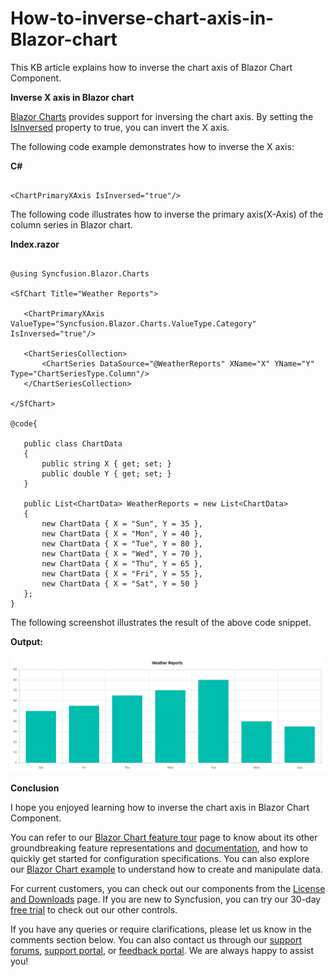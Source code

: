 # How-to-inverse-chart-axis-in-Blazor-chart

This KB article explains how to inverse the chart axis of Blazor Chart Component.

**Inverse X axis in Blazor chart**

[Blazor Charts](https://www.syncfusion.com/blazor-components/blazor-charts) provides support for inversing the chart axis. By setting the [IsInversed](https://help.syncfusion.com/cr/blazor/Syncfusion.Blazor.Charts.ChartCommonAxis.html#Syncfusion_Blazor_Charts_ChartCommonAxis_IsInversed) property to true, you can invert the X axis.

The following code example demonstrates how to inverse the X axis:

**C#**

```cshtml

<ChartPrimaryXAxis IsInversed="true"/> 

```

The following code illustrates how to inverse the primary axis(X-Axis) of the column series in Blazor chart.

**Index.razor**

```cshtml

@using Syncfusion.Blazor.Charts

<SfChart Title="Weather Reports">

   <ChartPrimaryXAxis ValueType="Syncfusion.Blazor.Charts.ValueType.Category" IsInversed="true"/>   

   <ChartSeriesCollection>
       <ChartSeries DataSource="@WeatherReports" XName="X" YName="Y" Type="ChartSeriesType.Column"/>
   </ChartSeriesCollection>

</SfChart>

@code{

   public class ChartData
   {
       public string X { get; set; }
       public double Y { get; set; }
   }
   
   public List<ChartData> WeatherReports = new List<ChartData>
   {
       new ChartData { X = "Sun", Y = 35 },
       new ChartData { X = "Mon", Y = 40 },
       new ChartData { X = "Tue", Y = 80 },
       new ChartData { X = "Wed", Y = 70 },
       new ChartData { X = "Thu", Y = 65 },
       new ChartData { X = "Fri", Y = 55 },
       new ChartData { X = "Sat", Y = 50 }
   };
}

```

The following screenshot illustrates the result of the above code snippet.

**Output:**

![](/inverse-axis-in-blazor-chart.png)

**Conclusion**

I hope you enjoyed learning how to inverse the chart axis in Blazor Chart Component.

You can refer to our [Blazor Chart feature tour](https://www.syncfusion.com/blazor-components/blazor-charts) page to know about its other groundbreaking feature representations and [documentation](https://blazor.syncfusion.com/documentation/chart/getting-started), and how to quickly get started for configuration specifications. You can also explore our [Blazor Chart example](https://blazor.syncfusion.com/demos/chart/line?theme=bootstrap5) to understand how to create and manipulate data.

For current customers, you can check out our components from the [License and Downloads](https://www.syncfusion.com/sales/teamlicense) page. If you are new to Syncfusion, you can try our 30-day [free trial](https://www.syncfusion.com/downloads/blazor) to check out our other controls.

If you have any queries or require clarifications, please let us know in the comments section below. You can also contact us through our [support forums](https://www.syncfusion.com/forums), [support portal](https://support.syncfusion.com/create), or [feedback portal](https://www.syncfusion.com/feedback/blazor-components?control=charts). We are always happy to assist you!